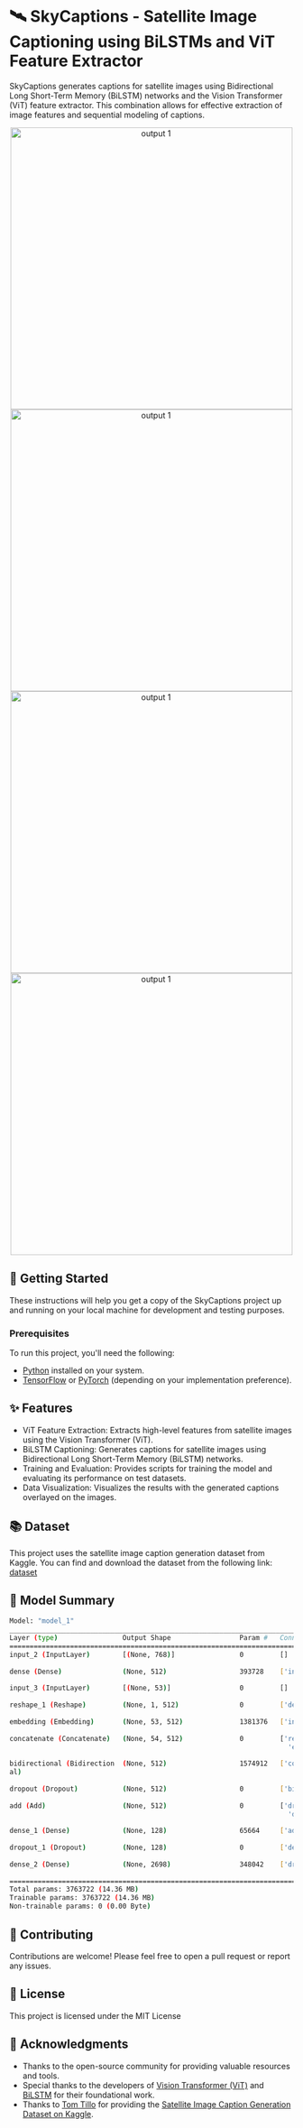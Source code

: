 # 🛰️ SkyCaptions - Satellite Image Captioning using BiLSTMs and ViT Feature Extractor

SkyCaptions generates captions for satellite images using Bidirectional Long Short-Term Memory (BiLSTM) networks and the Vision Transformer (ViT) feature extractor. This combination allows for effective extraction of image features and sequential modeling of captions.

<p align="center">
  <img src="/images/ip1.jpg" alt="output 1" width="500" height="500">
  <img src="/images/ip2.jpg" alt="output 1" width="500" height="500">
  <img src="/images/ip3.jpg" alt="output 1" width="500" height="500">
  <img src="/images/ip4.jpg" alt="output 1" width="500" height="500">
</p>


## 🚀 Getting Started

These instructions will help you get a copy of the SkyCaptions project up and running on your local machine for development and testing purposes.

### Prerequisites

To run this project, you'll need the following:

- [Python](https://www.python.org/downloads/) installed on your system.
- [TensorFlow](https://www.tensorflow.org/install) or [PyTorch](https://pytorch.org/get-started/locally/) (depending on your implementation preference).

## ✨ Features
* ViT Feature Extraction: Extracts high-level features from satellite images using the Vision Transformer (ViT).
* BiLSTM Captioning: Generates captions for satellite images using Bidirectional Long Short-Term Memory (BiLSTM) networks.
* Training and Evaluation: Provides scripts for training the model and evaluating its performance on test datasets.
* Data Visualization: Visualizes the results with the generated captions overlayed on the images.

## 📚 Dataset
This project uses the satellite image caption generation dataset from Kaggle.
You can find and download the dataset from the following link: [dataset](https://www.kaggle.com/datasets/tomtillo/satellite-image-caption-generation)

## 🎰 Model Summary
```bash
Model: "model_1"
__________________________________________________________________________________________________
Layer (type)                Output Shape                 Param #   Connected to                  
==================================================================================================
input_2 (InputLayer)        [(None, 768)]                0         []                            
                                                                                                  
dense (Dense)               (None, 512)                  393728    ['input_2[0][0]']             
                                                                                                  
input_3 (InputLayer)        [(None, 53)]                 0         []                            
                                                                                                  
reshape_1 (Reshape)         (None, 1, 512)               0         ['dense[0][0]']               
                                                                                                  
embedding (Embedding)       (None, 53, 512)              1381376   ['input_3[0][0]']             
                                                                                                  
concatenate (Concatenate)   (None, 54, 512)              0         ['reshape_1[0][0]',           
                                                                     'embedding[0][0]']           
                                                                                                  
bidirectional (Bidirection  (None, 512)                  1574912   ['concatenate[0][0]']         
al)                                                                                              
                                                                                                  
dropout (Dropout)           (None, 512)                  0         ['bidirectional[0][0]']       
                                                                                                  
add (Add)                   (None, 512)                  0         ['dropout[0][0]',             
                                                                     'dense[0][0]']               
                                                                                                  
dense_1 (Dense)             (None, 128)                  65664     ['add[0][0]']                 
                                                                                                  
dropout_1 (Dropout)         (None, 128)                  0         ['dense_1[0][0]']             
                                                                                                  
dense_2 (Dense)             (None, 2698)                 348042    ['dropout_1[0][0]']           
                                                                                                  
==================================================================================================
Total params: 3763722 (14.36 MB)
Trainable params: 3763722 (14.36 MB)
Non-trainable params: 0 (0.00 Byte)

```
## 🤝 Contributing
Contributions are welcome! Please feel free to open a pull request or report any issues.

## 📝 License
This project is licensed under the MIT License

## 🙌 Acknowledgments
* Thanks to the open-source community for providing valuable resources and tools.
* Special thanks to the developers of [Vision Transformer (ViT)](https://arxiv.org/abs/2010.11929) and [BiLSTM](https://www.tensorflow.org/api_docs/python/tf/keras/layers/LSTM) for their foundational work.
* Thanks to [Tom Tillo](https://www.kaggle.com/tomtillo) for providing the [Satellite Image Caption Generation Dataset on Kaggle](https://www.kaggle.com/datasets/tomtillo/satellite-image-caption-generation).
